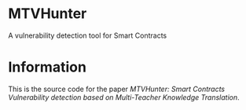 # MTVHunter
A vulnerability detection tool for Smart Contracts
# Information 
This is the source code for the paper *MTVHunter: Smart Contracts Vulnerability detection based on Multi-Teacher Knowledge Translation*.
